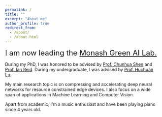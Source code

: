 ```yaml
---
permalink: /
title: ""
excerpt: "About me"
author_profile: true
redirect_from: 
  - /about/
  - /about.html
---
```


<font size=5>I am now leading the <a href="https://monashai.github.io/">Monash Green AI Lab.</a></font>

During my PhD, I was honored to be advised by [Prof. Chunhua Shen](https://cshen.github.io/) and [Prof. Ian Reid](https://cs.adelaide.edu.au/~ianr/).
During my undergraduate, I was advised by [Prof. Huchuan Lu](https://www.google.com/search?q=huchuan+lu&oq=huchuan+lu&aqs=chrome..69i57j0i22i30l5.1619j0j7&sourceid=chrome&ie=UTF-8).


My main research topic is on compressing and accelerating deep neural networks for resource constrained edge devices. I also focus on a wide span of applications in Machine Learning and Computer Vision.  

Apart from academic, I'm a music enthusiast and have been playing piano since 4 years old.

